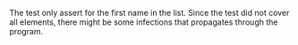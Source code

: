 The test only assert for the first name in the list. Since the test did not cover all elements, there might be some infections that propagates through the program.
